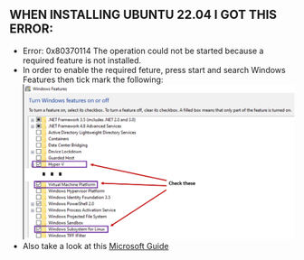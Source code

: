 WHEN INSTALLING UBUNTU 22.04 I GOT THIS ERROR:
-----------------------------------
- Error: 0x80370114 The operation could not be started because a required feature is not installed.
- In order to enable the required feture, press start and search Windows Features then tick mark the following:
![](content/wsl2Help.png)
- Also take a look at this [Microsoft Guide](https://learn.microsoft.com/en-us/windows/wsl/tutorials/gui-apps)
